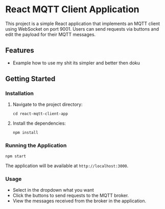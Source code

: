 # React MQTT Client Application

This project is a simple React application that implements an MQTT client using WebSocket on port 9001. Users can send requests via buttons and edit the payload for their MQTT messages.

## Features

- Example how to use my shit its simpler and better then doku

## Getting Started


### Installation


1. Navigate to the project directory:

   ```
   cd react-mqtt-client-app
   ```

2. Install the dependencies:

   ```
   npm install
   ```

### Running the Application

```
npm start
```

The application will be available at `http://localhost:3000`.

### Usage

- Select in the dropdown what you want
- Click the buttons to send requests to the MQTT broker.
- View the messages received from the broker in the application.

